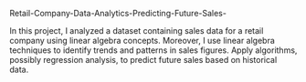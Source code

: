 Retail-Company-Data-Analytics-Predicting-Future-Sales-

In this project, I analyzed a dataset containing sales data for a retail company using linear algebra concepts. Moreover, I use linear algebra techniques to identify trends and patterns in sales figures. Apply algorithms, possibly regression analysis, to predict future sales based on historical data.



